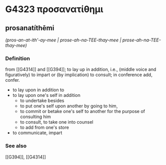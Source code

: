 # G4323 προσανατίθημι

## prosanatíthēmi

_(pros-an-at-ith'-ay-mee | prose-ah-na-TEE-thay-mee | prose-ah-na-TEE-thay-mee)_

### Definition

from [[G4314]] and [[G394]]; to lay up in addition, i.e., (middle voice and figuratively) to impart or (by implication) to consult; in conference add, confer.

- to lay upon in addition to
- to lay upon one's self in addition
  - to undertake besides
  - to put one's self upon another by going to him,
  - to commit or betake one's self to another for the purpose of consulting him
  - to consult, to take one into counsel
  - to add from one's store
- to communicate, impart

### See also

[[G394]], [[G4314]]

